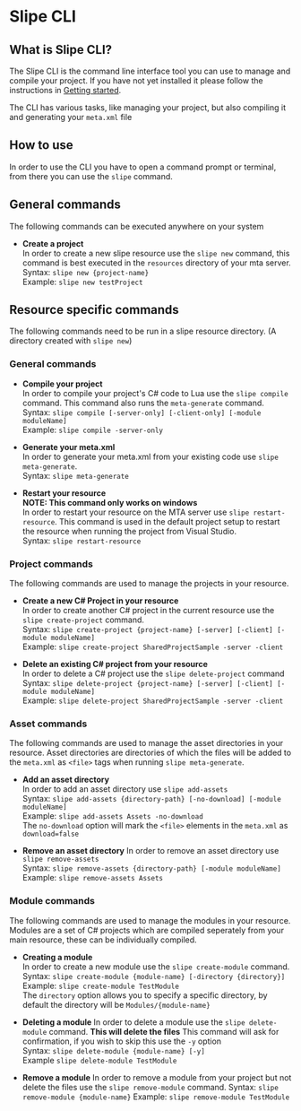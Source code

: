 # Slipe CLI

## What is Slipe CLI?
The Slipe CLI is the command line interface tool you can use to manage and compile your project. If you have not yet installed it please follow the instructions in [Getting started](/docs/installation.html).

The CLI has various tasks, like managing your project, but also compiling it and generating your `meta.xml` file

## How to use
In order to use the CLI you have to open a command prompt or terminal, from there you can use the `slipe` command.  

## General commands
The following commands can be executed anywhere on your system  

- **Create a project**  
In order to create a new slipe resource use the `slipe new` command, this command is best executed in the `resources` directory of your mta server.  
Syntax: `slipe new {project-name}`  
Example: `slipe new testProject`

## Resource specific commands
The following commands need to be run in a slipe resource directory. (A directory created with `slipe new`)

### General commands

- **Compile your project**  
In order to compile your project's C# code to Lua use the `slipe compile` command. This command also runs the `meta-generate` command.  
Syntax: `slipe compile [-server-only] [-client-only] [-module moduleName]`  
Example: `slipe compile -server-only`

- **Generate your meta.xml**  
In order to generate your meta.xml from your existing code use `slipe meta-generate`.   
Syntax: `slipe meta-generate`  

- **Restart your resource**  
**NOTE: This command only works on windows**  
In order to restart your resource on the MTA server use `slipe restart-resource`. This command is used in the default project setup to restart the resource when running the project from Visual Studio.  
Syntax: `slipe restart-resource`  

### Project commands
The following commands are used to manage the projects in your resource.

- **Create a new C# Project in your resource**  
In order to create another C# project in the current resource use the `slipe create-project` command.  
Syntax: `slipe create-project {project-name} [-server] [-client] [-module moduleName]`  
Example: `slipe create-project SharedProjectSample -server -client`  

- **Delete an existing C# project from your resource**  
In order to delete a C# project use the `slipe delete-project` command  
Syntax: `slipe delete-project {project-name} [-server] [-client] [-module moduleName]`  
Example: `slipe delete-project SharedProjectSample -server -client`  

### Asset commands
The following commands are used to manage the asset directories in your resource. Asset directories are directories of which the files will be added to the `meta.xml` as `<file>` tags when running `slipe meta-generate`.

- **Add an asset directory**  
In order to add an asset directory use `slipe add-assets`  
Syntax: `slipe add-assets {directory-path} [-no-download] [-module moduleName]`  
Example: `slipe add-assets Assets -no-download`  
The `no-download` option will mark the `<file>` elements in the `meta.xml` as `download=false`

- **Remove an asset directory**
In order to remove an asset directory use `slipe remove-assets`   
Syntax: `slipe remove-assets {directory-path} [-module moduleName]`  
Example: `slipe remove-assets Assets`

### Module commands
The following commands are used to manage the modules in your resource. Modules are a set of C# projects which are compiled seperately from your main resource, these can be individually compiled.  

- **Creating a module**  
In order to create a new module use the `slipe create-module` command.  
Syntax: `slipe create-module {module-name} [-directory {directory}]`  
Example: `slipe create-module TestModule`  
The `directory` option allows you to specify a specific directory, by default the directory will be `Modules/{module-name}`

- **Deleting a module**
In order to delete a module use the `slipe delete-module` command. **This will delete the files** 
This command will ask for confirmation, if you wish to skip this use the `-y` option  
Syntax: `slipe delete-module {module-name} [-y]`  
Example `slipe delete-module TestModule`  

- **Remove a module**
In order to remove a module from your project but not delete the files use the `slipe remove-module` command.
Syntax: `slipe remove-module {module-name}`
Example: `slipe remove-module TestModule`

